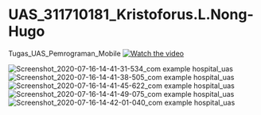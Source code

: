 # UAS_311710181_Kristoforus.L.Nong-Hugo
Tugas_UAS_Pemrograman_Mobile
[![Watch the video](https://i.imgur.com/vKb2F1B.png)](https://youtu.be/Ias64_8ePL8)



![Screenshot_2020-07-16-14-41-31-534_com example hospital_uas](https://user-images.githubusercontent.com/37465900/87649132-42ddef80-c77a-11ea-8300-b72bf55e6463.jpg)
![Screenshot_2020-07-16-14-41-38-505_com example hospital_uas](https://user-images.githubusercontent.com/37465900/87649150-44a7b300-c77a-11ea-8579-4ca144893f78.jpg)
![Screenshot_2020-07-16-14-41-45-622_com example hospital_uas](https://user-images.githubusercontent.com/37465900/87649159-45404980-c77a-11ea-8532-09a1d166441e.jpg)
![Screenshot_2020-07-16-14-41-49-075_com example hospital_uas](https://user-images.githubusercontent.com/37465900/87649167-45d8e000-c77a-11ea-8c15-2133cede32c7.jpg)
![Screenshot_2020-07-16-14-42-01-040_com example hospital_uas](https://user-images.githubusercontent.com/37465900/87649172-470a0d00-c77a-11ea-8422-16bbc7657ddf.jpg)
